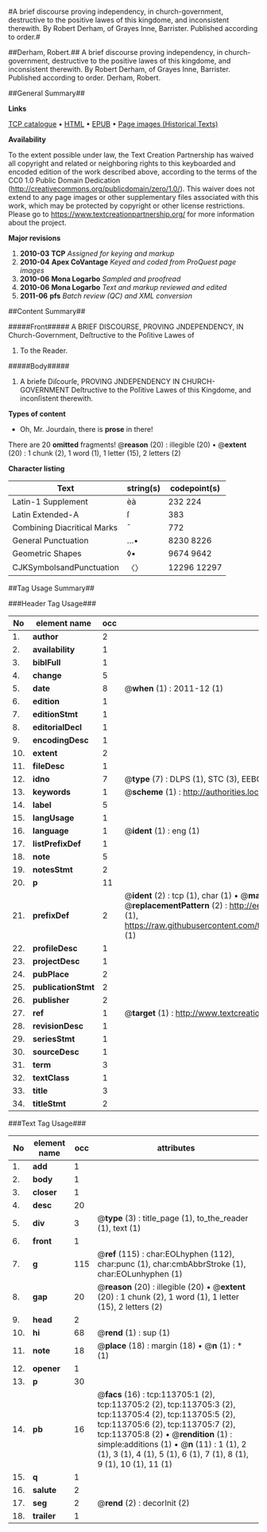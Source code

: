 #A brief discourse proving independency, in church-government, destructive to the positive lawes of this kingdome, and inconsistent therewith. By Robert Derham, of Grayes Inne, Barrister. Published according to order.#

##Derham, Robert.##
A brief discourse proving independency, in church-government, destructive to the positive lawes of this kingdome, and inconsistent therewith. By Robert Derham, of Grayes Inne, Barrister. Published according to order.
Derham, Robert.

##General Summary##

**Links**

[TCP catalogue](http://www.ota.ox.ac.uk/tcp/)  • 
[HTML](http://tei.it.ox.ac.uk/tcp/Texts-HTML/free/A81/A81335.html)  • 
[EPUB](http://tei.it.ox.ac.uk/tcp/Texts-EPUB/free/A81/A81335.epub) • 
[Page images (Historical Texts)](https://historicaltexts.jisc.ac.uk/eebo-99861567e)

**Availability**

To the extent possible under law, the Text Creation Partnership has waived all copyright and related or neighboring rights to this keyboarded and encoded edition of the work described above, according to the terms of the CC0 1.0 Public Domain Dedication (http://creativecommons.org/publicdomain/zero/1.0/). This waiver does not extend to any page images or other supplementary files associated with this work, which may be protected by copyright or other license restrictions. Please go to https://www.textcreationpartnership.org/ for more information about the project.

**Major revisions**

1. __2010-03__ __TCP__ *Assigned for keying and markup*
1. __2010-04__ __Apex CoVantage__ *Keyed and coded from ProQuest page images*
1. __2010-06__ __Mona Logarbo__ *Sampled and proofread*
1. __2010-06__ __Mona Logarbo__ *Text and markup reviewed and edited*
1. __2011-06__ __pfs__ *Batch review (QC) and XML conversion*

##Content Summary##

#####Front#####
A BRIEF DISCOURSE, PROVING JNDEPENDENCY, IN Church-Government, Deſtructive to the Poſitive Lawes of 
1. To the Reader.

#####Body#####

1. A briefe Diſcourſe, PROVING JNDEPENDENCY IN CHURCH-GOVERNMENT Deſtructive to the Poſitive Lawes of this Kingdome, and inconſistent therewith.

**Types of content**

  * Oh, Mr. Jourdain, there is **prose** in there!

There are 20 **omitted** fragments! 
 @__reason__ (20) : illegible (20)  •  @__extent__ (20) : 1 chunk (2), 1 word (1), 1 letter (15), 2 letters (2)

**Character listing**


|Text|string(s)|codepoint(s)|
|---|---|---|
|Latin-1 Supplement|èà|232 224|
|Latin Extended-A|ſ|383|
|Combining             Diacritical Marks|̄|772|
|General Punctuation|…•|8230 8226|
|Geometric Shapes|◊▪|9674 9642|
|CJKSymbolsandPunctuation|〈〉|12296 12297|

##Tag Usage Summary##

###Header Tag Usage###

|No|element name|occ|attributes|
|---|---|---|---|
|1.|__author__|2||
|2.|__availability__|1||
|3.|__biblFull__|1||
|4.|__change__|5||
|5.|__date__|8| @__when__ (1) : 2011-12 (1)|
|6.|__edition__|1||
|7.|__editionStmt__|1||
|8.|__editorialDecl__|1||
|9.|__encodingDesc__|1||
|10.|__extent__|2||
|11.|__fileDesc__|1||
|12.|__idno__|7| @__type__ (7) : DLPS (1), STC (3), EEBO-CITATION (1), PROQUEST (1), VID (1)|
|13.|__keywords__|1| @__scheme__ (1) : http://authorities.loc.gov/ (1)|
|14.|__label__|5||
|15.|__langUsage__|1||
|16.|__language__|1| @__ident__ (1) : eng (1)|
|17.|__listPrefixDef__|1||
|18.|__note__|5||
|19.|__notesStmt__|2||
|20.|__p__|11||
|21.|__prefixDef__|2| @__ident__ (2) : tcp (1), char (1)  •  @__matchPattern__ (2) : ([0-9\-]+):([0-9IVX]+) (1), (.+) (1)  •  @__replacementPattern__ (2) : http://eebo.chadwyck.com/downloadtiff?vid=$1&page=$2 (1), https://raw.githubusercontent.com/textcreationpartnership/Texts/master/tcpchars.xml#$1 (1)|
|22.|__profileDesc__|1||
|23.|__projectDesc__|1||
|24.|__pubPlace__|2||
|25.|__publicationStmt__|2||
|26.|__publisher__|2||
|27.|__ref__|1| @__target__ (1) : http://www.textcreationpartnership.org/docs/. (1)|
|28.|__revisionDesc__|1||
|29.|__seriesStmt__|1||
|30.|__sourceDesc__|1||
|31.|__term__|3||
|32.|__textClass__|1||
|33.|__title__|3||
|34.|__titleStmt__|2||


###Text Tag Usage###

|No|element name|occ|attributes|
|---|---|---|---|
|1.|__add__|1||
|2.|__body__|1||
|3.|__closer__|1||
|4.|__desc__|20||
|5.|__div__|3| @__type__ (3) : title_page (1), to_the_reader (1), text (1)|
|6.|__front__|1||
|7.|__g__|115| @__ref__ (115) : char:EOLhyphen (112), char:punc (1), char:cmbAbbrStroke (1), char:EOLunhyphen (1)|
|8.|__gap__|20| @__reason__ (20) : illegible (20)  •  @__extent__ (20) : 1 chunk (2), 1 word (1), 1 letter (15), 2 letters (2)|
|9.|__head__|2||
|10.|__hi__|68| @__rend__ (1) : sup (1)|
|11.|__note__|18| @__place__ (18) : margin (18)  •  @__n__ (1) : * (1)|
|12.|__opener__|1||
|13.|__p__|30||
|14.|__pb__|16| @__facs__ (16) : tcp:113705:1 (2), tcp:113705:2 (2), tcp:113705:3 (2), tcp:113705:4 (2), tcp:113705:5 (2), tcp:113705:6 (2), tcp:113705:7 (2), tcp:113705:8 (2)  •  @__rendition__ (1) : simple:additions (1)  •  @__n__ (11) : 1 (1), 2 (1), 3 (1), 4 (1), 5 (1), 6 (1), 7 (1), 8 (1), 9 (1), 10 (1), 11 (1)|
|15.|__q__|1||
|16.|__salute__|2||
|17.|__seg__|2| @__rend__ (2) : decorInit (2)|
|18.|__trailer__|1||
